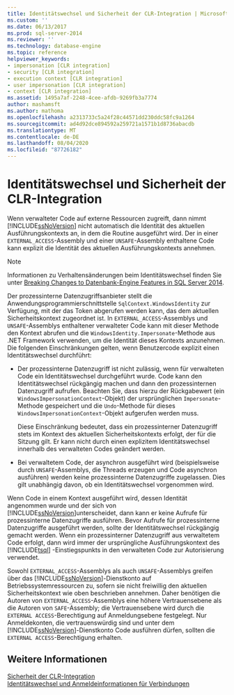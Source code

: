 ```yaml
---
title: Identitätswechsel und Sicherheit der CLR-Integration | Microsoft-Dokumentation
ms.custom: ''
ms.date: 06/13/2017
ms.prod: sql-server-2014
ms.reviewer: ''
ms.technology: database-engine
ms.topic: reference
helpviewer_keywords:
- impersonation [CLR integration]
- security [CLR integration]
- execution context [CLR integration]
- user impersonation [CLR integration]
- context [CLR integration]
ms.assetid: 1495a7af-2248-4cee-afdb-9269fb3a7774
author: mashamsft
ms.author: mathoma
ms.openlocfilehash: a2313733c5a24f28c44571dd230ddc58fc9a1264
ms.sourcegitcommit: ad4d92dce894592a259721a1571b1d8736abacdb
ms.translationtype: MT
ms.contentlocale: de-DE
ms.lasthandoff: 08/04/2020
ms.locfileid: "87726182"
---
```

# <a name="impersonation-and-clr-integration-security"></a>Identitätswechsel und Sicherheit der CLR-Integration
  Wenn verwalteter Code auf externe Ressourcen zugreift, dann nimmt [!INCLUDE[ssNoVersion](../../includes/ssnoversion-md.md)] nicht automatisch die Identität des aktuellen Ausführungskontexts an, in dem die Routine ausgeführt wird. Der in einer `EXTERNAL_ACCESS`-Assembly und einer `UNSAFE`-Assembly enthaltene Code kann explizit die Identität des aktuellen Ausführungskontexts annehmen.  
  
> [!NOTE]  
>  Informationen zu Verhaltensänderungen beim Identitätswechsel finden Sie unter [Breaking Changes to Datenbank-Engine Features in SQL Server 2014](../breaking-changes-to-database-engine-features-in-sql-server-2016.md).  
  
 Der prozessinterne Datenzugriffsanbieter stellt die Anwendungsprogrammierschnittstelle `SqlContext.WindowsIdentity` zur Verfügung, mit der das Token abgerufen werden kann, das dem aktuellen Sicherheitskontext zugeordnet ist. In `EXTERNAL_ACCESS`-Assemblys und `UNSAFE`-Assemblys enthaltener verwalteter Code kann mit dieser Methode den Kontext abrufen und die `WindowsIdentity.Impersonate`-Methode aus .NET Framework verwenden, um die Identität dieses Kontexts anzunehmen. Die folgenden Einschränkungen gelten, wenn Benutzercode explizit einen Identitätswechsel durchführt:  
  
-   Der prozessinterne Datenzugriff ist nicht zulässig, wenn für verwalteten Code ein Identitätswechsel durchgeführt wurde. Code kann den Identitätswechsel rückgängig machen und dann den prozessinternen Datenzugriff aufrufen. Beachten Sie, dass hierzu der Rückgabewert (ein `WindowsImpersonationContext`-Objekt) der ursprünglichen `Impersonate`-Methode gespeichert und die `Undo`-Methode für dieses `WindowsImpersonationContext`-Objekt aufgerufen werden muss.  
  
     Diese Einschränkung bedeutet, dass ein prozessinterner Datenzugriff stets im Kontext des aktuellen Sicherheitskontexts erfolgt, der für die Sitzung gilt. Er kann nicht durch einen explizitem Identitätswechsel innerhalb des verwalteten Codes geändert werden.  
  
-   Bei verwaltetem Code, der asynchron ausgeführt wird (beispielsweise durch `UNSAFE`-Assemblys, die Threads erzeugen und Code asynchron ausführen) werden keine prozessinterne Datenzugriffe zugelassen. Dies gilt unabhängig davon, ob ein Identitätswechsel vorgenommen wird.  
  
 Wenn Code in einem Kontext ausgeführt wird, dessen Identität angenommen wurde und der sich von [!INCLUDE[ssNoVersion](../../includes/ssnoversion-md.md)]unterscheidet, dann kann er keine Aufrufe für prozessinterne Datenzugriffe ausführen. Bevor Aufrufe für prozessinterne Datenzugriffe ausgeführt werden, sollte der Identitätswechsel rückgängig gemacht werden. Wenn ein prozessinterner Datenzugriff aus verwaltetem Code erfolgt, dann wird immer der ursprüngliche Ausführungskontext des [!INCLUDE[tsql](../../includes/tsql-md.md)] -Einstiegspunkts in den verwalteten Code zur Autorisierung verwendet.  
  
 Sowohl `EXTERNAL_ACCESS`-Assemblys als auch `UNSAFE`-Assemblys greifen über das [!INCLUDE[ssNoVersion](../../includes/ssnoversion-md.md)]-Dienstkonto auf Betriebssystemressourcen zu, sofern sie nicht freiwillig den aktuellen Sicherheitskontext wie oben beschrieben annehmen. Daher benötigen die Autoren von `EXTERNAL_ACCESS`-Assemblys eine höhere Vertrauensebene als die Autoren von `SAFE`-Assembly; die Vertrauensebene wird durch die `EXTERNAL ACCESS`-Berechtigung auf Anmeldungsebene festgelegt. Nur Anmeldekonten, die vertrauenswürdig sind und unter dem [!INCLUDE[ssNoVersion](../../includes/ssnoversion-md.md)]-Dienstkonto Code ausführen dürfen, sollten die `EXTERNAL ACCESS`-Berechtigung erhalten.  
  
## <a name="see-also"></a>Weitere Informationen  
 [Sicherheit der CLR-Integration](../../relational-databases/clr-integration/security/clr-integration-security.md)   
 [Identitätswechsel und Anmeldeinformationen für Verbindungen](../../relational-databases/clr-integration/data-access/impersonation-and-credentials-for-connections.md)  
  
  
